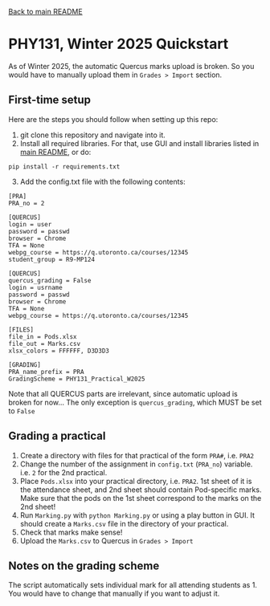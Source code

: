[Back to main README](../README.md)
# PHY131, Winter 2025 Quickstart

As of Winter 2025, the automatic Quercus marks upload is broken. So you would have to manually upload them in `Grades > Import` section.

## First-time setup

Here are the steps you should follow when setting up this repo:
1. git clone this repository and navigate into it.
2. Install all required libraries. For that, use GUI and install libraries listed in [main README](../README.md), or do:
```
pip install -r requirements.txt
```
3. Add the config.txt file with the following contents:

```
[PRA]
PRA_no = 2

[QUERCUS]
login = user
password = passwd
browser = Chrome
TFA = None
webpg_course = https://q.utoronto.ca/courses/12345
student_group = R9-MP124

[QUERCUS]
quercus_grading = False
login = usrname
password = passwd
browser = Chrome
TFA = None
webpg_course = https://q.utoronto.ca/courses/12345

[FILES]
file_in = Pods.xlsx
file_out = Marks.csv
xlsx_colors = FFFFFF, D3D3D3

[GRADING]
PRA_name_prefix = PRA
GradingScheme = PHY131_Practical_W2025
```

Note that all QUERCUS parts are irrelevant, since automatic upload is broken for now...
The only exception is `quercus_grading`, which MUST be set to `False`

## Grading a practical

1. Create a directory with files for that practical of the form `PRA#`, i.e. `PRA2`
2. Change the number of the assignment in `config.txt` (`PRA_no`) variable. i.e. `2` for the 2nd practical.
3. Place `Pods.xlsx` into your practical directory, i.e. `PRA2`. 1st sheet of it is the attendance sheet, and 2nd sheet should contain Pod-specific marks. Make sure that the pods on the 1st sheet correspond to the marks on the 2nd sheet!
4. Run `Marking.py` with `python Marking.py` or using a play button in GUI. It should create a `Marks.csv` file in the directory of your practical.
5. Check that marks make sense!
6. Upload the `Marks.csv` to Quercus in ` Grades > Import `

## Notes on the grading scheme

The script automatically sets individual mark for all attending students as 1. You would have to change that manually if you want to adjust it.
